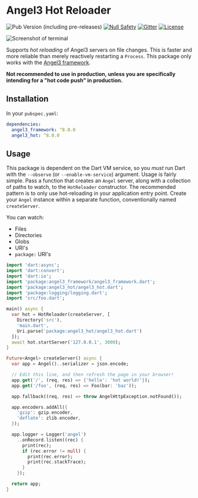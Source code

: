 # Angel3 Hot Reloader

![Pub Version (including pre-releases)](https://img.shields.io/pub/v/angel3_hot?include_prereleases)
[![Null Safety](https://img.shields.io/badge/null-safety-brightgreen)](https://dart.dev/null-safety)
[![Gitter](https://img.shields.io/gitter/room/angel_dart/discussion)](https://gitter.im/angel_dart/discussion)
[![License](https://img.shields.io/github/license/dukefirehawk/angel)](https://github.com/dukefirehawk/angel/tree/master/packages/hot/LICENSE)

![Screenshot of terminal](screenshots/angel3-screenshot.png)

Supports *hot reloading* of Angel3 servers on file changes. This is faster and more reliable than merely reactively restarting a `Process`. This package only works with the [Angel3 framework](https://pub.dev/packages/angel3_framework).

**Not recommended to use in production, unless you are specifically intending for a "hot code push" in production.**

## Installation

In your `pubspec.yaml`:

```yaml
dependencies:
  angel3_framework: ^8.0.0
  angel3_hot: ^8.0.0
```

## Usage

This package is dependent on the Dart VM service, so you *must* run Dart with the `--observe` (or `--enable-vm-service`) argument. Usage is fairly simple. Pass a function that creates an `Angel` server, along with a collection of paths to watch, to the `HotReloader` constructor. The recommended pattern is to only use hot-reloading in your application entry point. Create your `Angel` instance within a separate function, conventionally named `createServer`.

You can watch:

* Files
* Directories
* Globs
* URI's
* `package:` URI's
  
```dart
import 'dart:async';
import 'dart:convert';
import 'dart:io';
import 'package:angel3_framework/angel3_framework.dart';
import 'package:angel3_hot/angel3_hot.dart';
import 'package:logging/logging.dart';
import 'src/foo.dart';

main() async {
  var hot = HotReloader(createServer, [
    Directory('src'),
    'main.dart',
    Uri.parse('package:angel3_hot/angel3_hot.dart')
  ]);
  await hot.startServer('127.0.0.1', 3000);
}

Future<Angel> createServer() async {
  var app = Angel()..serializer = json.encode;

  // Edit this line, and then refresh the page in your browser!
  app.get('/', (req, res) => {'hello': 'hot world!'});
  app.get('/foo', (req, res) => Foo(bar: 'baz'));

  app.fallback((req, res) => throw AngelHttpException.notFound());

  app.encoders.addAll({
    'gzip': gzip.encoder,
    'deflate': zlib.encoder,
  });

  app.logger = Logger('angel')
    ..onRecord.listen((rec) {
      print(rec);
      if (rec.error != null) {
        print(rec.error);
        print(rec.stackTrace);
      }
    });

  return app;
}
```
